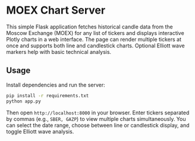 # MOEX Chart Server

This simple Flask application fetches historical candle data from the Moscow Exchange (MOEX) for any list of tickers and displays interactive Plotly charts in a web interface. The page can render multiple tickers at once and supports both line and candlestick charts. Optional Elliott wave markers help with basic technical analysis.

## Usage

Install dependencies and run the server:

```bash
pip install -r requirements.txt
python app.py
```

Then open `http://localhost:8000` in your browser. Enter tickers separated by commas (e.g., `SBER, GAZP`) to view multiple charts simultaneously. You can select the date range, choose between line or candlestick display, and toggle Elliott wave analysis.
